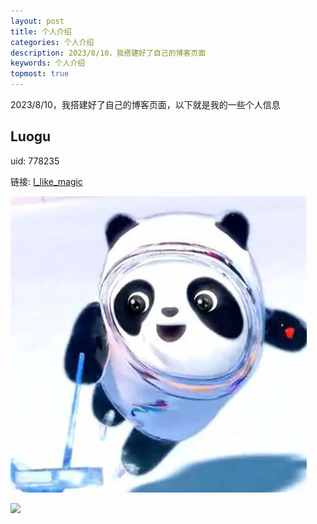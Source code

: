 ```yaml
---
layout: post
title: 个人介绍
categories: 个人介绍
description: 2023/8/10，我搭建好了自己的博客页面
keywords: 个人介绍
topmost: true
---
```


2023/8/10，我搭建好了自己的博客页面，以下就是我的一些个人信息

## Luogu

uid: 778235

链接: [I_like_magic](https://www.luogu.com.cn/user/778235)

![](./images/778235.png)

[![](http://api.jerryz.com.cn/guzhi?id=778235&scores=100,40,18,86,0&dark_mode=true&card_width=650)](https://www.luogu.com.cn/user/778235 "垃圾估值")

